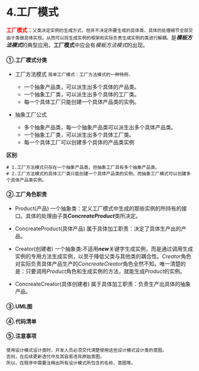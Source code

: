 # 4.工厂模式
<font style="color:red;">**工厂模式：**</font>`父类决定实例的生成方式，但并不决定所要生成的具体类，具体的处理细节全部交由子类做具体实现。从而可以将生成实例的框架和实际负责生成实例的类进行解耦。`是***模板方法模式***的典型应用。**工厂模式**中应会有*模板方法模式*的出现。
#### ①.工厂模式分类
+ 工厂方法模式
`简单工厂模式：工厂方法模式的一种特例.`
    + 一个抽象产品类，可以派生出多个具体的产品类。
    + 一个抽象工厂类，可以派生出多个具体的工厂类。
    + 每一个具体工厂只能创建一个具体产品类的实例。


+ 抽象工厂公式
    + 多个抽象产品类，每一个抽象产品类可以派生出多个具体产品类。
    + 一个抽象工厂类，可以派生出多个具体工厂类。
    + 每一个具体工厂可以创建多个具体的产品类实例

**区别**:

```shell 
# 1.工厂方法模式只存在一个抽象产品类，但抽象工厂具有多个抽象产品类。
# 2.工厂方法模式的具体工厂类只能创建一个具体产品类的实例，而抽象工厂模式可以创建多个具体产品类实例。
```
#### ②.工厂角色职责
+ Product(产品)
一个抽象类：定义工厂模式中生成的那些实例的所持有的接口。具体的处理由子类***ConcreateProduct***类所决定。

+ ConcreateProduct(具体产品)
属于具体加工职责：决定了具体生产出的产品。

+ Creator(创建者)
一个抽象类:不适用***new***关键字生成实例，而是通过调用生成实例的专用方法生成实例，以至于降低父类与其他类的耦合性。*Creator*角色对实际负责具体产品生产的*ConcreateCreator*角色全然不知。唯一清楚的是：只要调用*Product*角色和生成实例的方法，就能生成*Product*的实例。

+ ConcreateCreator(具体创建者)
属于具体加工职责：负责生产出具体的抽象产品。
#### ③.UML图
#### ④.代码清单
#### ⑤.注意事项
```shell
使用设计模式设计类时，开发人员必须交代清楚使用这些设计模式设计类的意图。
否则，在后续更新迭代中及其容易违背原始意图。
所以，在程序中需要注释出所有设计模式所包含的名称、意图等。
```